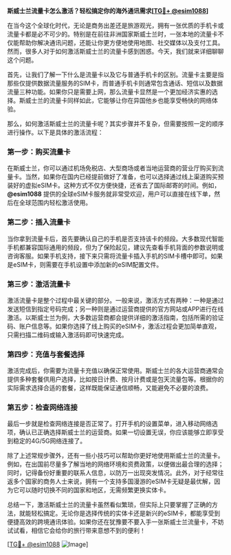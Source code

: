 **斯威士兰流量卡怎么激活？轻松搞定你的海外通讯需求[[TG💪+ @esim1088](https://t.me/s/esim1088)]**

在当今这个全球化时代，无论是商务出差还是旅游观光，拥有一张优质的手机卡或流量卡都是必不可少的。特别是在前往非洲国家斯威士兰时，一张本地的流量卡不仅能帮助你解决通讯问题，还能让你更方便地使用地图、社交媒体以及支付工具。然而，很多人对于如何激活斯威士兰的流量卡感到困惑。今天，我们就来详细聊聊这个问题。

首先，让我们了解一下什么是流量卡以及它与普通手机卡的区别。流量卡主要是指那些仅提供数据流量服务的SIM卡，而普通手机卡则通常包含通话、短信以及数据流量三种功能。如果你只是需要上网，那么流量卡显然是一个更加经济实惠的选择。斯威士兰的流量卡同样如此，它能够让你在异国他乡也能享受畅快的网络体验。

那么，如何激活斯威士兰的流量卡呢？其实步骤并不复杂，但需要按照一定的顺序进行操作。以下是具体的激活流程：

### **第一步：购买流量卡**
在斯威士兰，你可以通过机场免税店、大型商场或者当地运营商的营业厅购买到流量卡。当然，如果你在国内已经提前做好了准备，也可以选择通过线上渠道购买预装好的虚拟eSIM卡。这种方式不仅方便快捷，还省去了国际邮寄的时间。例如，**@esim1088** 提供的全球eSIM卡服务就非常受欢迎，用户可以直接在线下单，然后在全球范围内轻松激活使用。

### **第二步：插入流量卡**
当你拿到流量卡后，首先要确认自己的手机是否支持该卡的频段。大多数现代智能手机都兼容国际通用的频段，但为了保险起见，建议先查看手机背面的参数说明或咨询客服。如果手机支持，接下来只需将流量卡插入手机的SIM卡槽中即可。如果是eSIM卡，则需要在手机设置中添加新的eSIM配置文件。

### **第三步：激活流量卡**
激活流量卡是整个过程中最关键的部分。一般来说，激活方式有两种：一种是通过发送短信到指定号码完成；另一种则是通过运营商提供的官方网站或APP进行在线激活。以斯威士兰为例，大多数运营商都会提供详细的激活指南，包括所需的验证码、账户信息等。如果你选择了线上购买的eSIM卡，激活过程会更加简单直观，只需扫描二维码或输入激活码即可快速完成。

### **第四步：充值与套餐选择**
激活完成后，你需要为流量卡充值以确保正常使用。斯威士兰的各大运营商通常会提供多种套餐供用户选择，比如按日计费、按月计费或是包天流量包等。根据你的实际需求选择合适的套餐，这样既能保证通信顺畅，又能避免不必要的浪费。

### **第五步：检查网络连接**
最后一步就是检查网络连接是否正常了。打开手机的设置菜单，进入移动网络选项，确认已正确选择斯威士兰的运营商。如果一切设置无误，你应该能够立即享受到稳定的4G/5G网络连接了。

除了上述常规步骤外，还有一些小技巧可以帮助你更好地使用斯威士兰的流量卡。例如，在出国前尽量多了解当地的网络环境和资费政策，以便做出最合理的选择；同时，记得备份好重要的联系人信息，以防万一出现突发情况。此外，对于经常往返多个国家的商务人士来说，拥有一个支持多国漫游的eSIM卡无疑是最优解，因为它可以随时切换不同的国家和地区，无需频繁更换实体卡。

总结一下，激活斯威士兰的流量卡虽然看似繁琐，但实际上只要掌握了正确的方法，就能轻松搞定。无论你是选择传统的实体卡还是新兴的eSIM卡，都能享受到便捷高效的跨境通讯体验。如果你还在犹豫要不要入手一张斯威士兰流量卡，不妨试试看，相信它会给你的旅行带来意想不到的便利！

[[TG💪+ @esim1088](https://t.me/s/esim1088) ![Image](https://i.postimg.cc/4NQfJmqS/Snipaste-2025-05-13-00-14-12.png)]